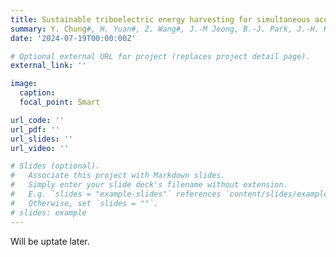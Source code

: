 ```yaml
---
title: Sustainable triboelectric energy harvesting for simultaneous acoustic power transfer and communication
summary: Y. Chung#, H. Yuan#, Z. Wang#, J.-M Jeong, B.-J. Park, J.-H. Hwang, B.-O. Choi, H. Park, Y.-J. Kim*, K. Dai*, S.-W. Kim*, **TBD**, submitted.
date: '2024-07-19T00:00:00Z'

# Optional external URL for project (replaces project detail page).
external_link: ''

image:
  caption:   
  focal_point: Smart

url_code: ''
url_pdf: ''
url_slides: ''
url_video: ''

# Slides (optional).
#   Associate this project with Markdown slides.
#   Simply enter your slide deck's filename without extension.
#   E.g. `slides = "example-slides"` references `content/slides/example-slides.md`.
#   Otherwise, set `slides = ""`.
# slides: example
---
```


Will be uptate later.
